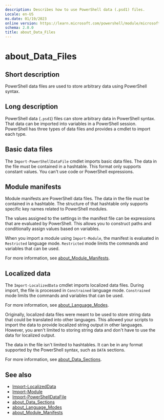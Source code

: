 ```yaml
---
description: Describes how to use PowerShell data (.psd1) files.
Locale: en-US
ms.date: 01/19/2023
online version: https://learn.microsoft.com/powershell/module/microsoft.powershell.core/about/about_data_files?view=powershell-7.5&WT.mc_id=ps-gethelp
schema: 2.0.0
title: about_Data_Files
---
```

# about_Data_Files

## Short description
PowerShell data files are used to store arbitrary data using PowerShell syntax.

## Long description

PowerShell data (`.psd1`) files can store arbitrary data in PowerShell syntax.
That data can be imported into variables in a PowerShell session. PowerShell
has three types of data files and provides a cmdlet to import each type.

## Basic data files

The `Import-PowerShellDataFile` cmdlet imports basic data files. The data in
the file must be contained in a hashtable. This format only supports constant
values. You can't use code or PowerShell expressions.

## Module manifests

Module manifests are PowerShell data files. The data in the file must be
contained in a hashtable. The structure of that hashtable only supports
specific key names related to PowerShell modules.

The values assigned to the settings in the manifest file can be expressions
that are evaluated by PowerShell. This allows you to construct paths and
conditionally assign values based on variables.

When you import a module using `Import-Module`, the manifest is evaluated in
`Restricted` language mode. `Restricted` mode limits the commands and variables
that can be used.

For more information, see [about_Module_Manifests][03].

## Localized data

The `Import-LocalizedData` cmdlet imports localized data files. During import,
the file is processed in `Constrained` language mode. `Constrained` mode limits
the commands and variables that can be used.

For more information, see [about_Language_Modes][02].

Originally, localized data files were meant to be used to store string data that
could be translated into other languages. This allowed your scripts to import
the data to provide localized string output in other languages. However, you
aren't limited to storing string data and don't have to use the data for
localized output.

The data in the file isn't limited to hashtables. It can be in any format
supported by the PowerShell syntax, such as `DATA` sections.

For more information, see [about_Data_Sections][01].

## See also

- [Import-LocalizedData][05]
- [Import-Module][04]
- [Import-PowerShellDataFile][06]
- [about_Data_Sections][01]
- [about_Language_Modes][02]
- [about_Module_Manifests][03]

<!-- link references -->
[01]: about_Data_Sections.md
[02]: about_Language_Modes.md
[03]: about_Module_Manifests.md
[04]: xref:Microsoft.PowerShell.Core.Import-Module
[05]: xref:Microsoft.PowerShell.Utility.Import-LocalizedData
[06]: xref:Microsoft.PowerShell.Utility.Import-PowerShellDataFile
